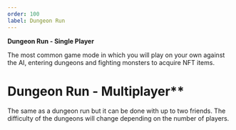 ```yaml
---
order: 100
label: Dungeon Run
---
```


**Dungeon Run - Single Player**

The most common game mode in which you will play on your own against the AI, entering dungeons and fighting monsters to acquire NFT items.

# Dungeon Run - Multiplayer**

The same as a dungeon run but it can be done with up to two friends. The difficulty of the dungeons will change depending on the number of players.

